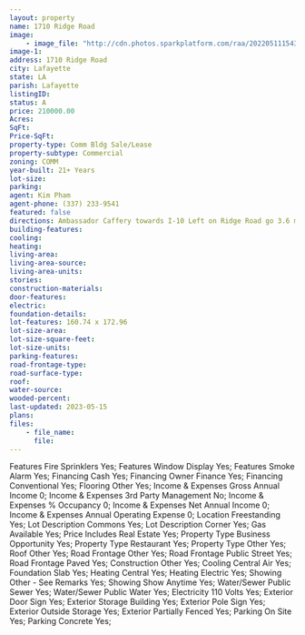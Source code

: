 ```yaml
---
layout: property
name: 1710 Ridge Road
image:
    - image_file: "http://cdn.photos.sparkplatform.com/raa/20220511154333477263000000.jpg"
image-1:
address: 1710 Ridge Road
city: Lafayette
state: LA
parish: Lafayette
listingID: 
status: A
price: 210000.00
Acres: 
SqFt: 
Price-SqFt: 
property-type: Comm Bldg Sale/Lease
property-subtype: Commercial
zoning: COMM
year-built: 21+ Years
lot-size: 
parking: 
agent: Kim Pham
agent-phone: (337) 233-9541
featured: false
directions: Ambassador Caffery towards I-10 Left on Ridge Road go 3.6 miles. Food Mart on Right.
building-features: 
cooling: 
heating: 
living-area: 
living-area-source: 
living-area-units: 
stories: 
construction-materials: 
door-features: 
electric: 
foundation-details: 
lot-features: 160.74 x 172.96
lot-size-area: 
lot-size-square-feet: 
lot-size-units: 
parking-features: 
road-frontage-type: 
road-surface-type: 
roof: 
water-source: 
wooded-percent: 
last-updated: 2023-05-15
plans: 
files:
    - file_name:
      file:
---
```

Features	Fire Sprinklers	Yes;
Features	Window Display	Yes;
Features	Smoke Alarm	Yes;
Financing	Cash	Yes;
Financing	Owner Finance	Yes;
Financing	Conventional	Yes;
Flooring	Other	Yes;
Income & Expenses	Gross Annual Income	0;
Income & Expenses	3rd Party Management	No;
Income & Expenses	% Occupancy	0;
Income & Expenses	Net Annual Income	0;
Income & Expenses	Annual Operating Expense	0;
Location	Freestanding	Yes;
Lot Description	Commons	Yes;
Lot Description	Corner	Yes;
Gas	Available	Yes;
Price Includes	Real Estate	Yes;
Property Type	Business Opportunity	Yes;
Property Type	Restaurant	Yes;
Property Type	Other	Yes;
Roof	Other	Yes;
Road Frontage	Other	Yes;
Road Frontage	Public Street	Yes;
Road Frontage	Paved	Yes;
Construction	Other	Yes;
Cooling	Central Air	Yes;
Foundation	Slab	Yes;
Heating	Central	Yes;
Heating	Electric	Yes;
Showing	Other - See Remarks	Yes;
Showing	Show Anytime	Yes;
Water/Sewer	Public Sewer	Yes;
Water/Sewer	Public Water	Yes;
Electricity	110 Volts	Yes;
Exterior	Door Sign	Yes;
Exterior	Storage Building	Yes;
Exterior	Pole Sign	Yes;
Exterior	Outside Storage	Yes;
Exterior	Partially Fenced	Yes;
Parking	On Site	Yes;
Parking	Concrete	Yes;


